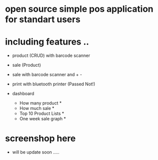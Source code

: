 # open source simple pos application for standart users

# including features ..

* product (CRUD) with barcode scanner

* sale (Product)

* sale with barcode scanner and + -

* print with bluetooth printer (Passed Not!)

* dashboard

    - How many product *
    - How much sale *
    - Top 10 Product Lists *
    - One week sale graph *


# screenshop here

* will be update soon .....